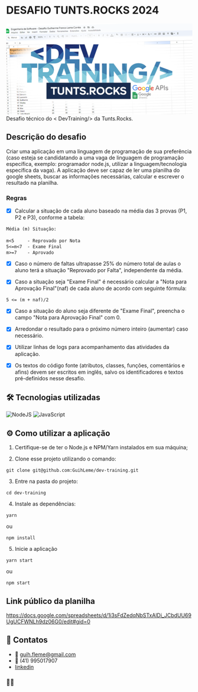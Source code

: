 # DESAFIO TUNTS.ROCKS 2024

![DevTraining - Tunts.Rocks](./devtraining.png)
Desafio técnico do < DevTraining/> da Tunts.Rocks.

## Descrição do desafio

Criar uma aplicação em uma linguagem de programação de sua preferência (caso esteja se  candidatando a uma vaga de linguagem de programação específica, exemplo: programador  node.js, utilizar a linguagem/tecnologia específica da vaga). A aplicação deve ser capaz de ler  uma planilha do google sheets, buscar as informações necessárias, calcular e escrever o  resultado na planilha.

### Regras

- [x] Calcular a situação de cada aluno baseado na média das 3 provas (P1, P2 e P3), conforme a  tabela:
```
Média (m) Situação:

m<5     - Reprovado por Nota
5<=m<7  - Exame Final
m>=7    - Aprovado
```

- [x] Caso o número de faltas ultrapasse 25% do número total de aulas o aluno terá a situação  "Reprovado por Falta", independente da média.

- [x] Caso a situação seja "Exame Final" é necessário calcular a "Nota para Aprovação Final"(naf) de  cada aluno de acordo com seguinte fórmula:
```
5 <= (m + naf)/2
```
- [x] Caso a situação do aluno seja diferente de "Exame Final", preencha o campo "Nota para  Aprovação Final" com 0.

- [x] Arredondar o resultado para o próximo número inteiro (aumentar) caso necessário.

- [x] Utilizar linhas de logs para acompanhamento das atividades da aplicação.

- [x] Os textos do código fonte (atributos, classes, funções, comentários e afins) devem ser escritos  em inglês, salvo os identificadores e textos pré-definidos nesse desafio.

## 🛠 Tecnologias utilizadas
  ![NodeJS](https://img.shields.io/badge/node.js-6DA55F?style=for-the-badge&logo=node.js&logoColor=white)
  ![JavaScript](https://img.shields.io/badge/javascript-%23323330.svg?style=for-the-badge&logo=javascript&logoColor=%23F7DF1E)

## ⚙ Como utilizar a aplicação

  1. Certifique-se de ter o Node.js e NPM/Yarn instalados em sua máquina;

  2. Clone esse projeto utilizando o comando:
  ```
  git clone git@github.com:GuihLeme/dev-training.git
  ```
  3. Entre na pasta do projeto:
  ```
  cd dev-training
  ```
  4. Instale as dependências:
  ```
  yarn
  ```
  ou
  ```
  npm install
  ```
  5. Inicie a aplicação
  ```
  yarn start
  ```
  ou
  ```
  npm start
  ```

## Link público da planilha
https://docs.google.com/spreadsheets/d/1i3sFdZedqNbSTxAlDi_JCbdUU69UgUCFWNLh9dz06G0/edit#gid=0

## 📱 Contatos
  - 📧 guih.fleme@gmail.com
  - 📱 (41) 995017907
  - [linkedin](https://www.linkedin.com/in/guihleme/)

  ### ✌🏻
